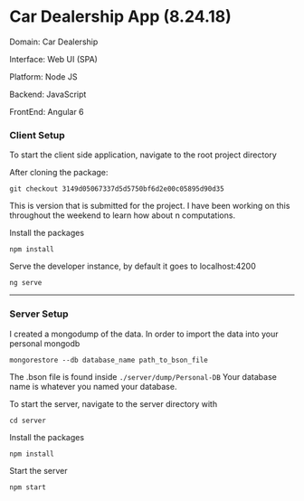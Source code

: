# Car Dealership App (8.24.18)

Domain: Car Dealership

Interface: Web UI (SPA)

Platform: Node JS

Backend: JavaScript

FrontEnd: Angular 6


### Client Setup

To start the client side application, navigate to the root project directory

After cloning the package:

`git checkout 3149d05067337d5d5750bf6d2e00c05895d90d35`

This is version that is submitted for the project. I have been working on this throughout the weekend to learn how about n computations.

Install the packages

`npm install`

Serve the developer instance, by default it goes to localhost:4200

`ng serve`

----
### Server Setup

I created a mongodump of the data. In order to import the data into your personal mongodb

`mongorestore --db database_name path_to_bson_file`

The .bson file is found inside `./server/dump/Personal-DB`
Your database name is whatever you named your database.

To start the server, navigate to the server directory with

`cd server`

Install the packages

`npm install`

Start the server

`npm start`

